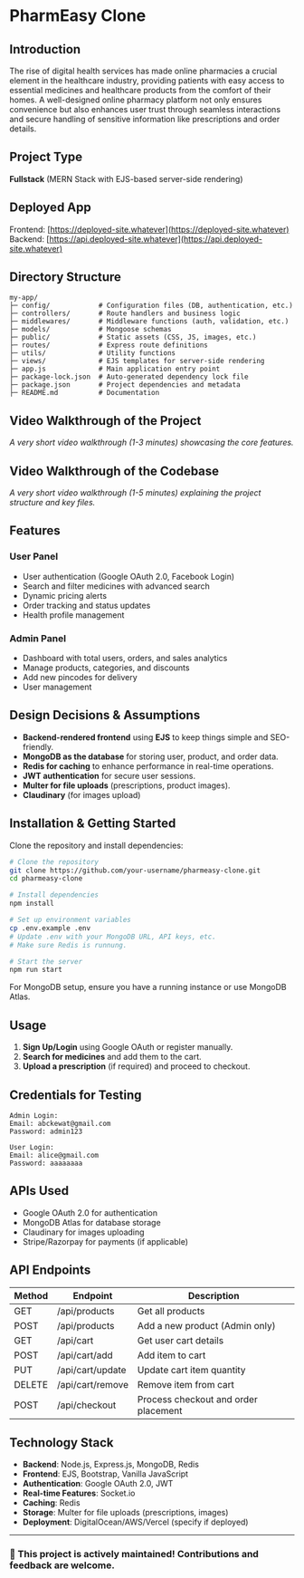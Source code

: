 # PharmEasy Clone

## Introduction

The rise of digital health services has made online pharmacies a crucial element in the healthcare industry, providing patients with easy access to essential medicines and healthcare products from the comfort of their homes. A well-designed online pharmacy platform not only ensures convenience but also enhances user trust through seamless interactions and secure handling of sensitive information like prescriptions and order details.

## Project Type

**Fullstack** (MERN Stack with EJS-based server-side rendering)

## Deployed App

Frontend: [https://deployed-site.whatever](https://deployed-site.whatever)
Backend: [https://api.deployed-site.whatever](https://api.deployed-site.whatever)

## Directory Structure

```
my-app/
├─ config/            # Configuration files (DB, authentication, etc.)
├─ controllers/       # Route handlers and business logic
├─ middlewares/       # Middleware functions (auth, validation, etc.)
├─ models/            # Mongoose schemas
├─ public/            # Static assets (CSS, JS, images, etc.)
├─ routes/            # Express route definitions
├─ utils/             # Utility functions
├─ views/             # EJS templates for server-side rendering
├─ app.js             # Main application entry point
├─ package-lock.json  # Auto-generated dependency lock file
├─ package.json       # Project dependencies and metadata
├─ README.md          # Documentation
```

## Video Walkthrough of the Project

_A very short video walkthrough (1-3 minutes) showcasing the core features._

## Video Walkthrough of the Codebase

_A very short video walkthrough (1-5 minutes) explaining the project structure and key files._

## Features

### **User Panel**

- User authentication (Google OAuth 2.0, Facebook Login)
- Search and filter medicines with advanced search
- Dynamic pricing alerts
- Order tracking and status updates
- Health profile management

### **Admin Panel**

- Dashboard with total users, orders, and sales analytics
- Manage products, categories, and discounts
- Add new pincodes for delivery
- User management

## Design Decisions & Assumptions

- **Backend-rendered frontend** using **EJS** to keep things simple and SEO-friendly.
- **MongoDB as the database** for storing user, product, and order data.
- **Redis for caching** to enhance performance in real-time operations.
- **JWT authentication** for secure user sessions.
- **Multer for file uploads** (prescriptions, product images).
- **Claudinary** (for images upload)

## Installation & Getting Started

Clone the repository and install dependencies:

```bash
# Clone the repository
git clone https://github.com/your-username/pharmeasy-clone.git
cd pharmeasy-clone

# Install dependencies
npm install

# Set up environment variables
cp .env.example .env
# Update .env with your MongoDB URL, API keys, etc.
# Make sure Redis is runnung.

# Start the server
npm run start
```

For MongoDB setup, ensure you have a running instance or use MongoDB Atlas.

## Usage

1. **Sign Up/Login** using Google OAuth or register manually.
2. **Search for medicines** and add them to the cart.
3. **Upload a prescription** (if required) and proceed to checkout.

## Credentials for Testing

```
Admin Login:
Email: abckewat@gmail.com
Password: admin123

User Login:
Email: alice@gmail.com
Password: aaaaaaaa
```

## APIs Used

- Google OAuth 2.0 for authentication
- MongoDB Atlas for database storage
- Claudinary for images uploading
- Stripe/Razorpay for payments (if applicable)

## API Endpoints

| Method | Endpoint         | Description                          |
| ------ | ---------------- | ------------------------------------ |
| GET    | /api/products    | Get all products                     |
| POST   | /api/products    | Add a new product (Admin only)       |
| GET    | /api/cart        | Get user cart details                |
| POST   | /api/cart/add    | Add item to cart                     |
| PUT    | /api/cart/update | Update cart item quantity            |
| DELETE | /api/cart/remove | Remove item from cart                |
| POST   | /api/checkout    | Process checkout and order placement |

## Technology Stack

- **Backend**: Node.js, Express.js, MongoDB, Redis
- **Frontend**: EJS, Bootstrap, Vanilla JavaScript
- **Authentication**: Google OAuth 2.0, JWT
- **Real-time Features**: Socket.io
- **Caching**: Redis
- **Storage**: Multer for file uploads (prescriptions, images)
- **Deployment**: DigitalOcean/AWS/Vercel (specify if deployed)

---

### 🚀 This project is actively maintained! Contributions and feedback are welcome.
